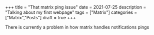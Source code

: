 +++
title = "That matrix ping issue"
date = 2021-07-25
description = "Talking about my first webpage"
tags = ["Matrix"]
categories = ["Matrix","Posts"]
draft = true
+++

There is currently a problem in how matrix handles notifications pings
